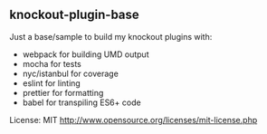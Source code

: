 ## knockout-plugin-base
Just a base/sample to build my knockout plugins with:

- webpack for building UMD output
- mocha for tests
- nyc/istanbul for coverage
- eslint for linting
- prettier for formatting
- babel for transpiling ES6+ code

License: MIT http://www.opensource.org/licenses/mit-license.php
